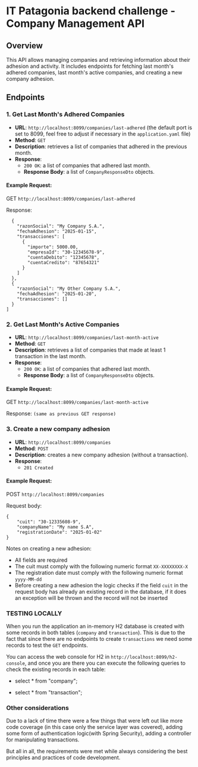 # IT Patagonia backend challenge - Company Management API

## Overview
This API allows managing companies and retrieving information about their adhesion and activity. It includes endpoints for fetching last month's adhered companies, last month's active companies, and creating a new company adhesion.

## Endpoints

### 1. **Get Last Month's Adhered Companies**
- **URL**: `http://localhost:8099/companies/last-adhered` (the default port is set to 8099, feel free to adjust if necessary in the `application.yaml` file)
- **Method**: `GET`
- **Description**: retrieves a list of companies that adhered in the previous month.
- **Response**:
    - `200 OK`: a list of companies that adhered last month.
    - **Response Body**: a list of `CompanyResponseDto` objects.

#### Example Request:

GET `http://localhost:8099/companies/last-adhered`

Response:
```[
  {
    "razonSocial": "My Company S.A.",
    "fechaAdhesion": "2025-01-15",
    "transacciones": [
      {
        "importe": 5000.00,
        "empresaId": "30-12345678-9",
        "cuentaDebito": "12345678",
        "cuentaCredito": "87654321"
      }
    ]
  },
  {
    "razonSocial": "My Other Company S.A.",
    "fechaAdhesion": "2025-01-20",
    "transacciones": []
  }
]
```

### 2. **Get Last Month's Active Companies**
- **URL**: `http://localhost:8099/companies/last-month-active` 
- **Method**: `GET`
- **Description**: retrieves a list of companies that made at least 1 transaction in the last month.
- **Response**:
    - `200 OK`: a list of companies that adhered last month.
    - **Response Body**: a list of `CompanyResponseDto` objects.

#### Example Request:

GET `http://localhost:8099/companies/last-month-active`

Response: `(same as previous GET response)`

### 3. **Create a new company adhesion**
- **URL**: `http://localhost:8099/companies`
- **Method**: `POST`
- **Description**: creates a new company adhesion (without a transaction).
- **Response**:
    - `201 Created`

#### Example Request:

POST `http://localhost:8099/companies`

Request body:

```
{
    "cuit": "30-12335608-9",
    "companyName": "My name S.A", 
    "registrationDate": "2025-01-02"
}
``` 

Notes on creating a new adhesion: 
- All fields are required
- The cuit must comply with the following numeric format `XX-XXXXXXXX-X`
- The registration date must comply with the following numeric format `yyyy-MM-dd`
- Before creating a new adhesion the logic checks if the field `cuit` in the request body has already an existing record in the database, if it does an exception will be thrown and the record will not be inserted


### TESTING LOCALLY

When you run the application an in-memory H2 database is created with some records in both tables (`company` and `transaction`). This is due to the fact that since there are no endpoints to create `transactions` we need some records to test the `GET` endpoints.

You can access the web console for H2 in `http://localhost:8099/h2-console`, and once you are there you can execute the following queries to check the existing records in each table:

- select * from "company";

- select * from "transaction";

### Other considerations  
Due to a lack of time there were a few things that were left out like more code coverage (in this case only the service layer was covered), adding some form of authentication logic(with Spring Security), adding a controller for manipulating transactions. 

But all in all, the requirements were met while always considering the best principles and practices of code development.